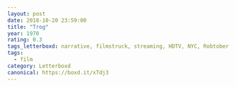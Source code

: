 ```yaml
---
layout: post 
date: 2018-10-20 23:59:00
title: "Trog"
year: 1970
rating: 0.3
tags_letterboxd: narrative, filmstruck, streaming, HDTV, NYC, Robtober
tags:
  - film
category: Letterboxd
canonical: https://boxd.it/xTdj3
---
```

